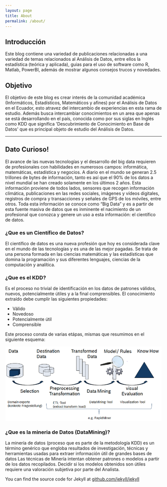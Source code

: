 ```yaml
---
layout: page
title: About
permalink: /about/
---
```


## Introducción
Este blog contiene una variedad de publicaciones relacionadas a una variedad de temas relacionados al Análisis de Datos, entre ellos la estadística (teórica y aplicada), guias para el uso de software como R, Matlab, PowerBI, además de mostrar algunos consejos trucos y novedades.

## Objetivo
El objetivo de este blog es crear interés de la comunidad académica (Informáticos, Estadísticos, Matemáticos y afines) por el Análisis de Datos en el Ecuador, esto atravez del intercambio de experiencias en esta rama de estudio. Además busca intercambiar conocimientos en un area que apenas se está desarrollando en el país, conocida como por sus siglas en Inglés como KDD que significa 'Descubrimiento de Conocimiento en Base de Datos' que es principal objeto de estudio del Análisis de Datos.

---

## Dato Curioso!

El avance de las nuevas tecnologías y el desarrollo del big data requieren de profesionales con habilidades en numerosos campos: informática, matemáticas, estadística y negocios.
A diario en el mundo se generan 2.5 trillones de bytes de información, tanto es así que el 90% de los datos a nivel mundial se han creado solamente en los últimos 2 años. Esta información proviene de todos lados, sensores que recogen información climática, publicaciones en las redes sociales, imágenes y vídeos digitales, registros de compra y transacciones y señales de GPS de los móviles, entre otros. Toda esta información se conoce como “Big Data” y es a partir de esta fuente masiva de datos que es inminente el nacimiento de un profesional que conozca y genere un uso a esta información: el científico de datos.

### ¿Que es un Científico de Datos?

El científico de datos es una nueva profesión que hoy es considerada clave en el mundo de las tecnologías y es una de las mejor pagadas. Se trata de una persona formada en las ciencias matemáticas y las estadísticas que domina la programación y sus diferentes lenguajes, ciencias de la computación y analítica.

### ¿Que es el KDD?

Es el proceso no trivial de identificación en los datos de patrones válidos, nuevos, potencialmente útiles y a la final comprensibles.
El conocimiento extraído debe cumplir las siguientes propiedades:

+ Válido
+ Novedoso
+ Potencialmente útil
+ Comprensible

Este proceso consta de varias etápas, mismas que resumimos en el siguiente esquema:

![Proceso](/kdd.png)

### ¿Que es la mineria de Datos (DataMining)?
La minería de datos (proceso que es parte de la metodología KDD) es un término genérico que engloba resultados de investigación, técnicas y herramientas usadas para extraer información útil de grandes bases de datos
Las técnicas de Minería intentan obtener patrones o modelos a partir de los datos recopilados. Decidir si los modelos obtenidos son útiles requiere una valoración subjetiva por parte del Analista.


You can find the source code for Jekyll at [github.com/jekyll/jekyll](https://github.com/jekyll/jekyll)

